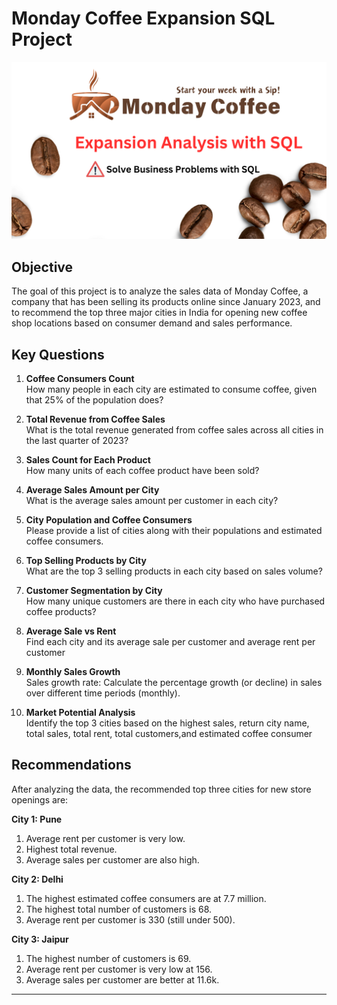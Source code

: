 # Monday Coffee Expansion SQL Project

![Company Logo](https://github.com/Vyshnavi-b-dev/Monday-Coffee-Expansion-Project-sql/blob/main/1.png)

## Objective
The goal of this project is to analyze the sales data of Monday Coffee, a company that has been selling its products online since January 2023, and to recommend the top three major cities in India for opening new coffee shop locations based on consumer demand and sales performance.

## Key Questions
1. **Coffee Consumers Count**  
   How many people in each city are estimated to consume coffee, given that 25% of the population does?

2. **Total Revenue from Coffee Sales**  
   What is the total revenue generated from coffee sales across all cities in the last quarter of 2023?

3. **Sales Count for Each Product**  
   How many units of each coffee product have been sold?

4. **Average Sales Amount per City**  
   What is the average sales amount per customer in each city?

5. **City Population and Coffee Consumers**  
   Please provide a list of cities along with their populations and estimated coffee consumers.

6. **Top Selling Products by City**  
   What are the top 3 selling products in each city based on sales volume?

7. **Customer Segmentation by City**  
   How many unique customers are there in each city who have purchased coffee products?

8. **Average Sale vs Rent**  
   Find each city and its average sale per customer and average rent per customer

9. **Monthly Sales Growth**  
   Sales growth rate: Calculate the percentage growth (or decline) in sales over different time periods (monthly).

10. **Market Potential Analysis**  
    Identify the top 3 cities based on the highest sales, return city name, total sales, total rent, total customers,and  estimated  coffee consumer
    

## Recommendations
After analyzing the data, the recommended top three cities for new store openings are:

**City 1: Pune**  
1. Average rent per customer is very low.  
2. Highest total revenue.  
3. Average sales per customer are also high.

**City 2: Delhi**  
1. The highest estimated coffee consumers are at 7.7 million.  
2. The highest total number of customers is 68.  
3. Average rent per customer is 330 (still under 500).

**City 3: Jaipur**  
1. The highest number of customers is 69.  
2. Average rent per customer is very low at 156.  
3. Average sales per customer are better at 11.6k.

---
